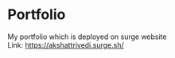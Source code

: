 # Portfolio

My portfolio which is deployed on surge website <br />
Link: https://akshattrivedi.surge.sh/